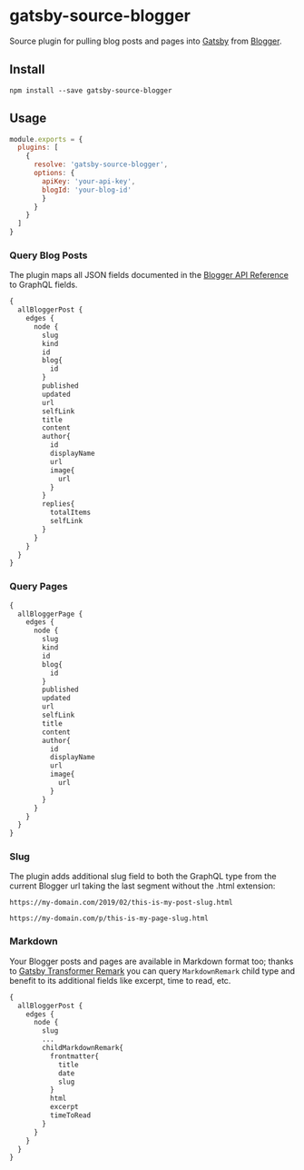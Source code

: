 # gatsby-source-blogger

Source plugin for pulling blog posts and pages into [Gatsby](https://www.gatsbyjs.org/) from [Blogger](https://www.blogger.com/).

## Install

`npm install --save gatsby-source-blogger`

## Usage

```JavaScript
module.exports = {
  plugins: [
    {
      resolve: 'gatsby-source-blogger',
      options: {
        apiKey: 'your-api-key',
        blogId: 'your-blog-id'
        }
      }
    }
  ]
}
```

### Query Blog Posts

The plugin maps all JSON fields documented in the [Blogger API Reference](https://developers.google.com/blogger/docs/3.0/using#WorkingWithPosts) to GraphQL fields.

```GraphQL
{
  allBloggerPost {
    edges {
      node {
        slug
        kind
        id
        blog{
          id
        }
        published
        updated
        url
        selfLink
        title
        content
        author{
          id
          displayName
          url
          image{
            url
          }
        }
        replies{
          totalItems
          selfLink
        }
      }
    }
  }
}
```

### Query Pages

```GraphQL
{
  allBloggerPage {
    edges {
      node {
        slug
        kind
        id
        blog{
          id
        }
        published
        updated
        url
        selfLink
        title
        content
        author{
          id
          displayName
          url
          image{
            url
          }
        }
      }
    }
  }
}
```

### Slug

The plugin adds additional slug field to both the GraphQL type from the current Blogger url taking the last segment without the .html extension:

```
https://my-domain.com/2019/02/this-is-my-post-slug.html
```

```
https://my-domain.com/p/this-is-my-page-slug.html
```

### Markdown

Your Blogger posts and pages are available in Markdown format too; thanks to [Gatsby Transformer Remark](https://www.gatsbyjs.org/packages/gatsby-transformer-remark/) you can query `MarkdownRemark` child type and benefit to its additional fields like excerpt, time to read, etc.

```GraphQL
{
  allBloggerPost {
    edges {
      node {
        slug
        ...
        childMarkdownRemark{
          frontmatter{
            title
            date
            slug
          }
          html
          excerpt
          timeToRead
        }
      }
    }
  }
}
```
